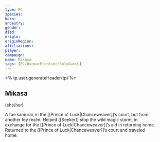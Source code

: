 ```yaml
---
type: PC
species:
born:
ancestry:
gender:
died:
origin:
originRegion:
affiliations:
player:
campaign:
name: Mikasa
tags: [PC/DunmarFrontier/SoloGuest]
---
```

<% tp.user.generateHeader(tp) %>
## Mikasa
(she/her)

A fae samurai, in the [[Prince of Luck|Chanceweaver]]’s court, but from another fey realm. Helped [[Seeker]] stop the wild magic storm, in exchange for the [[Prince of Luck|Chanceweaver]]’s aid in returning home. Returned to the [[Prince of Luck|Chanceweaver]]’s court and traveled home.